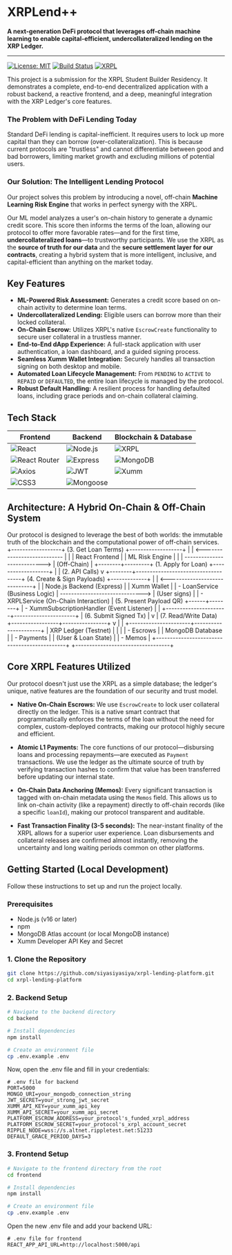 # XRPLend++

**A next-generation DeFi protocol that leverages off-chain machine learning to enable capital-efficient, undercollateralized lending on the XRP Ledger.**

---

[![License: MIT](https://img.shields.io/badge/License-MIT-yellow.svg)](https://opensource.org/licenses/MIT)
[![Build Status](https://img.shields.io/badge/build-passing-brightgreen)](https://github.com/siyasiyasiya/xrpl-lending-platform)
[![XRPL](https://img.shields.io/badge/XRPL-Integrated-blue)](https://xrpl.org/)

This project is a submission for the XRPL Student Builder Residency. It demonstrates a complete, end-to-end decentralized application with a robust backend, a reactive frontend, and a deep, meaningful integration with the XRP Ledger's core features.

### The Problem with DeFi Lending Today

Standard DeFi lending is capital-inefficient. It requires users to lock up more capital than they can borrow (over-collateralization). This is because current protocols are "trustless" and cannot differentiate between good and bad borrowers, limiting market growth and excluding millions of potential users.

### Our Solution: The Intelligent Lending Protocol

Our project solves this problem by introducing a novel, off-chain **Machine Learning Risk Engine** that works in perfect synergy with the XRPL.

Our ML model analyzes a user's on-chain history to generate a dynamic credit score. This score then informs the terms of the loan, allowing our protocol to offer more favorable rates—and for the first time, **undercollateralized loans**—to trustworthy participants. We use the XRPL as the **source of truth for our data** and the **secure settlement layer for our contracts**, creating a hybrid system that is more intelligent, inclusive, and capital-efficient than anything on the market today.

## Key Features

*   **ML-Powered Risk Assessment:** Generates a credit score based on on-chain activity to determine loan terms.
*   **Undercollateralized Lending:** Eligible users can borrow more than their locked collateral.
*   **On-Chain Escrow:** Utilizes XRPL's native `EscrowCreate` functionality to secure user collateral in a trustless manner.
*   **End-to-End dApp Experience:** A full-stack application with user authentication, a loan dashboard, and a guided signing process.
*   **Seamless Xumm Wallet Integration:** Securely handles all transaction signing on both desktop and mobile.
*   **Automated Loan Lifecycle Management:** From `PENDING` to `ACTIVE` to `REPAID` or `DEFAULTED`, the entire loan lifecycle is managed by the protocol.
*   **Robust Default Handling:** A resilient process for handling defaulted loans, including grace periods and on-chain collateral claiming.

## Tech Stack

| Frontend                                                                                                 | Backend                                                                                                | Blockchain & Database                                                                                             |
| -------------------------------------------------------------------------------------------------------- | ------------------------------------------------------------------------------------------------------ | ----------------------------------------------------------------------------------------------------------------- |
| ![React](https://img.shields.io/badge/-React-61DAFB?logo=react&logoColor=white)                           | ![Node.js](https://img.shields.io/badge/-Node.js-339933?logo=node.js&logoColor=white)                   | ![XRPL](https://img.shields.io/badge/-XRPL-000000?logo=ripple&logoColor=white)                                     |
| ![React Router](https://img.shields.io/badge/-React_Router-CA4245?logo=react-router&logoColor=white)      | ![Express](https://img.shields.io/badge/-Express-000000?logo=express&logoColor=white)                   | ![MongoDB](https://img.shields.io/badge/-MongoDB-47A248?logo=mongodb&logoColor=white)                             |
| ![Axios](https://img.shields.io/badge/-Axios-5A29E4)                                                      | ![JWT](https://img.shields.io/badge/-JWT-000000?logo=json-web-tokens&logoColor=white)                    | ![Xumm](https://img.shields.io/badge/-Xumm_SDK-FFD700)                                                             |
| ![CSS3](https://img.shields.io/badge/-CSS3-1572B6?logo=css3&logoColor=white)                               | ![Mongoose](https://img.shields.io/badge/-Mongoose-880000)                                             |                                                                                                                   |

## Architecture: A Hybrid On-Chain & Off-Chain System

Our protocol is designed to leverage the best of both worlds: the immutable truth of the blockchain and the computational power of off-chain services.
+------------------+ (3. Get Loan Terms) +-------------------+
| | <--------------------------- | |
| React Frontend | | ML Risk Engine |
| | ---------------------------> | (Off-Chain) |
+--------+---------+ (1. Apply for Loan) +-------------------+
|
| (2. API Calls)
v
+--------+------------------------------------+ (4. Create & Sign Payloads) +-------------+
| | <-----------------------------+ |
| Node.js Backend (Express) | | Xumm Wallet |
| - LoanService (Business Logic) | ------------------------------> | (User signs) |
| - XRPLService (On-Chain Interaction) | (5. Present Payload QR) +------+--------+
| - XummSubscriptionHandler (Event Listener) | |
+----------------------+----------------------+ | (6. Submit Signed Tx)
| v
| (7. Read/Write Data) +-----------------+----------------+
v | |
+----------------------+----------------------+ | XRP Ledger (Testnet) |
| | | - Escrows |
| MongoDB Database | | - Payments |
| (User & Loan State) | | - Memos |
+---------------------------------------------+ +----------------------------------+


## Core XRPL Features Utilized

Our protocol doesn't just use the XRPL as a simple database; the ledger's unique, native features are the foundation of our security and trust model.

*   **Native On-Chain Escrows:** We use `EscrowCreate` to lock user collateral directly on the ledger. This is a native smart contract that programmatically enforces the terms of the loan without the need for complex, custom-deployed contracts, making our protocol highly secure and efficient.

*   **Atomic L1 Payments:** The core functions of our protocol—disbursing loans and processing repayments—are executed as `Payment` transactions. We use the ledger as the ultimate source of truth by verifying transaction hashes to confirm that value has been transferred before updating our internal state.

*   **On-Chain Data Anchoring (Memos):** Every significant transaction is tagged with on-chain metadata using the `Memos` field. This allows us to link on-chain activity (like a repayment) directly to off-chain records (like a specific `loanId`), making our protocol transparent and auditable.

*   **Fast Transaction Finality (3-5 seconds):** The near-instant finality of the XRPL allows for a superior user experience. Loan disbursements and collateral releases are confirmed almost instantly, removing the uncertainty and long waiting periods common on other platforms.

## Getting Started (Local Development)

Follow these instructions to set up and run the project locally.

### Prerequisites

*   Node.js (v16 or later)
*   npm
*   MongoDB Atlas account (or local MongoDB instance)
*   Xumm Developer API Key and Secret

### 1. Clone the Repository

```bash
git clone https://github.com/siyasiyasiya/xrpl-lending-platform.git
cd xrpl-lending-platform
```

### 2. Backend Setup

```bash
# Navigate to the backend directory
cd backend

# Install dependencies
npm install

# Create an environment file
cp .env.example .env
```

Now, open the .env file and fill in your credentials:

```
# .env file for backend
PORT=5000
MONGO_URI=your_mongodb_connection_string
JWT_SECRET=your_strong_jwt_secret
XUMM_API_KEY=your_xumm_api_key
XUMM_API_SECRET=your_xumm_api_secret
PLATFORM_ESCROW_ADDRESS=your_protocol's_funded_xrpl_address
PLATFORM_ESCROW_SECRET=your_protocol's_xrpl_account_secret
RIPPLE_NODE=wss://s.altnet.rippletest.net:51233
DEFAULT_GRACE_PERIOD_DAYS=3
```

### 3. Frontend Setup

```bash
# Navigate to the frontend directory from the root
cd frontend

# Install dependencies
npm install

# Create an environment file
cp .env.example .env
```

Open the new .env file and add your backend URL:

```
# .env file for frontend
REACT_APP_API_URL=http://localhost:5000/api
```
